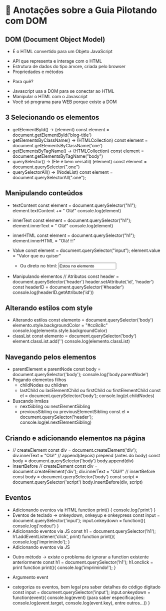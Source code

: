 # 🍄 Anotações sobre a Guia Pilotando com DOM

## DOM (Document Object Model)

-   É o HTML convertido para um Objeto JavaScript

*   API que representa e interage com o HTML
*   Estrutura de dados do tipo árvore, criada pelo browser
*   Propriedades e métodos

-   Para quê?

*   Javascript usa a DOM para se conectar ao HTML
*   Manipular o HTML com o Javascript
*   Você só programa para WEB porque existe a DOM

## 3 Selecionando os elementos

-   getElementById() -> (element)
    const element = document.getElementById('blog-title')
-   getElementsByClassName() -> (HTMLCollection)
    const element = document.getElementsByClassName('one')
-   getElementsByTagName() -> (HTMLCollection)
    const element = document.getElementsByTagName("body")
-   querySelector() -> (Ele é bem versátil) (element)
    const element = document.querySelector(".one")
-   querySelectorAll() -> (NodeList)
    const element = document.querySelectorAll(".one");

## Manipulando conteúdos

-   textContent
    const element = document.querySelector("h1");
    element.textContent += " Olá!"
    console.log(element)
-   innerText
    const element = document.querySelector("h1");
    element.innerText = " Olá!"
    console.log(element)
-   innerHTML
    const element = document.querySelector("h1");
    element.innerHTML = "Olá! <small>!!!</small>"
-   Value
    const element = document.querySelector("input");
    element.value = "Valor que eu quiser"

    -   Ou direto no html:
        <input type="text" value="Estou no elemento">

-   Manipulando elementos // Atributos
    const header = document.querySelector('header')
    header.setAttribute('id', 'header')
    const headerID = document.querySelector('#header')
    console.log(headerID.getAttribute('id'))

## Alterando estilos com style

-   Alterando estilos
    const elemento = document.querySelector('body')
    elemento.style.backgroundColor = "#cc8c8c"
    console.log(elemento.style.backgroundColor)
-   classList
    const elemento = document.querySelector('body')
    element.classList.add('')
    console.log(elemento.classList)

## Navegando pelos elementos

-   parentElement e parentNode
    const body = document.querySelector('body');
    console.log('body.parentNode')
-   Pegando elementos filhos
    -   childNodes ou children
    -   lastChild ou lasElementChild ou firstChild ou firstElementChild
        const el = document.querySelector('body');
        console.log(el.childNodes)
-   Buscando irmãos
    -   nextSibling ou nextElementSibling
    -   previousSibling ou previousElementSibling
        const el = document.querySelector('header');
        console.log(el.nextElementSibling)

## Criando e adicionando elementos na página

-   // createElement
    const div = document.createElement('div');
    div.innerText = "Olá!"
    // append(depois) prepend (antes do body)
    const body = document.querySelector('body')
    body.append(div)
-   insertBefore
    // createElement
    const div = document.createElement('div');
    div.innerText = "Olá!!"
    // insertBefore
    const body = document.querySelector('body')
    const script = document.querySelector('script')
    body.insertBefore(div, script)

## Eventos

-   Adicionando eventos via HTML
    function print() {
    console.log('print')
    }
-   Eventos de teclado -> onkeydown, onkeyup e onkeypress
    const input = document.querySelector('input');
    input.onkeydown = function(){
    console.log('rodou!')
    }
-   Adicionando eventos via JS
    const h1 = document.querySelector('h1');
    h1.addEventListener('click', print)
    function print(){
    console.log('imprimindo');
    }
-   Adicionando eventos via JS

*   Outro método -> existe o problema de ignorar a function existente anteriormente
    const h1 = document.querySelector('h1');
    h1.onclick = print
    function print(){
    console.log('imprimindo!');
    }

-   Argumento event

*   categoriza os eventos, bem legal pra saber detalhes do código digitado
    const input = document.querySelector('input');
    input.onkeydown = function(event){
    console.log(event) (para saber especificações: console.log(event.target, console.log(event.key), entre outros...))
    }
